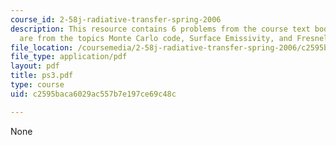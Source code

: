```yaml
---
course_id: 2-58j-radiative-transfer-spring-2006
description: This resource contains 6 problems from the course text book. Problems
  are from the topics Monte Carlo code, Surface Emissivity, and Fresnel formula.
file_location: /coursemedia/2-58j-radiative-transfer-spring-2006/c2595baca6029ac557b7e197ce69c48c_ps3.pdf
file_type: application/pdf
layout: pdf
title: ps3.pdf
type: course
uid: c2595baca6029ac557b7e197ce69c48c

---
```

None